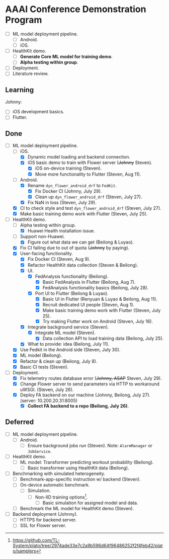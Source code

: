 # AAAI Conference Demonstration Program

- [ ] ML model deployment pipeline.
    - [ ] Android.
    - [ ] iOS.
- [ ] HealthKit demo.
    - [ ] **Generate Core ML model for training demo**.
    - [ ] **Alpha testing within group**.
- [ ] Deployment.
- [ ] Literature review.

## Learning

Johnny:

- [ ] iOS development basics.
- [ ] Flutter.

## Done

- [ ] ML model deployment pipeline.
    - [ ] iOS.
        - [x] Dynamic model loading and backend connection.
        - [x] iOS basic demo to train with Flower server (~~Johnny~~ Steven).
            - [x] iOS on-device training (Steven).
            - [x] Move more functionality to Flutter (Steven, Aug 11).
    - [ ] Android.
        - [x] Rename `dyn_flower_android_drf` to `FedKit`.
            - [x] Fix Docker CI (Johnny, July 29).
            - [x] Clean up `dyn_flower_android_drf` (Steven, July 27).
        - [x] Fix NaN in loss (Steven, July 29).
    - [x] CI to check style and test `dyn_flower_android_drf` (Steven, July 27).
    - [x] Make basic training demo work with Flutter (Steven, July 25).
- [ ] HealthKit demo.
    - [ ] Alpha testing within group.
        - [x] Huawei Health installation issue.
    - [ ] Support non-Huawei.
        - [x] Figure out what data we can get (Beilong & Luyao).
    - [x] Fix CI failing due to out of quota (~~Johnny~~ by paying).
    - [x] User-facing functionality.
        - [x] Fix Docker CI (Steven, Aug 9).
        - [x] Refactor HealthKit data collection (Steven & Beilong).
        - [x] UI.
            - [x] FedAnalysis functionality (Beilong).
                - [x] Basic FedAnalysis in Flutter (Beilong, Aug 7).
                - [x] FedAnalysis functionality basics (Beilong, July 28).
            - [x] Port UI to Flutter (Beilong & Luyao).
                - [x] Basic UI in Flutter (Renyuan & Luyao & Beilong, Aug 11).
                - [x] Recruit dedicated UI people (Steven, Aug 1).
                - [x] Make basic training demo work with Flutter (Steven, July 25).
                - [x] Try making Flutter work on Android (Steven, July 16).
        - [x] Integrate background service (Steven).
            - [x] Integrate ML model (Steven).
                - [x] Data collection API to load training data
                    (Beilong, July 25).
        - [x] What to provide: idea (Beilong, July 11).
    - [x] Use Fedkit in the Android side (Steven, July 30).
    - [x] ML model (Beilong).
    - [x] Refactor & clean up (Beilong, July 8).
    - [x] Basic CI tests (Steven).
- [ ] Deployment.
    - [x] Fix telemetry routes database error (~~Johnny, ASAP~~ Steven, July 29).
    - [x] Change Flower server to send parameters via HTTP to workaround uWSGI.
        (Steven, July 26).
    - [x] Deploy FA backend on our machine (Johnny, Beilong, July 27).
        (server: 10.200.20.31:8005)
        - [x] **Collect FA backend to a repo (Beilong, July 26)**.

## Deferred

- [ ] ML model deployment pipeline.
    - [ ] Android.
        - [ ] Ensure background jobs run (Steven).
            Note: `AlarmManager` or `JobService`.
- [ ] HealthKit demo.
    - [ ] ML model: Transformer predicting workout probability (Beilong).
        - [ ] Basic transformer using HealthKit data (Beilong).
- [ ] Benchmarking with simulated heterogeneity.
    - [ ] Benchmark-app-specific instruction w/ backend (Steven).
    - [ ] On-device automatic benchmark.
        - [ ] Simulation.
            - [ ] Non-IID training options[^1].
                - [ ] Basic simulation for assigned model and data.
    - [ ] Benchmark the ML model for HealthKit demo (Steven).
- [ ] Backend deployment (Johnny).
    - [ ] HTTPS for backend server.
    - [ ] SSL for Flower server.

[^1]: <https://github.com/TL-System/plato/tree/2974ade33e7c2a9b596d64f96486252f2f4feb42/plato/samplers>
